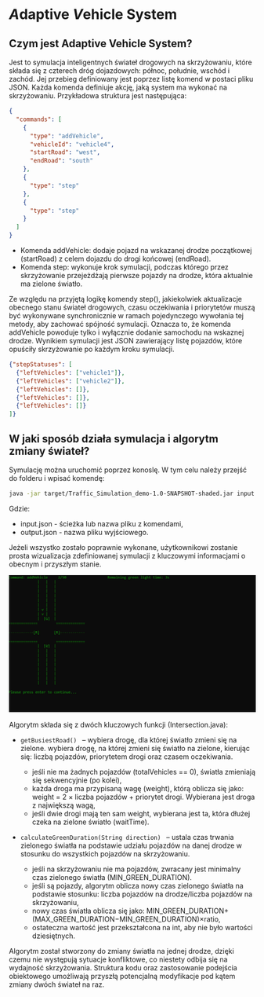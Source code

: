 # *A*daptive *V*ehicle System
## Czym jest Adaptive Vehicle System?

Jest to symulacja inteligentnych świateł drogowych na skrzyżowaniu, które składa się z czterech dróg dojazdowych: północ, południe, wschód i zachód. Jej przebieg definiowany jest poprzez listę komend w postaci pliku JSON. Każda komenda definiuje akcję, jaką system ma wykonać na skrzyżowaniu. Przykładowa struktura jest następująca:

```json
{
  "commands": [
    {
      "type": "addVehicle",
      "vehicleId": "vehicle4",
      "startRoad": "west",
      "endRoad": "south"
    },
    {
      "type": "step"
    },
    {
      "type": "step"
    }
  ]
}
```

* Komenda addVehicle: dodaje pojazd na wskazanej drodze początkowej (startRoad) z celem dojazdu do drogi końcowej (endRoad).
* Komenda step: wykonuje krok symulacji, podczas którego przez skrzyżowanie przejeżdżają pierwsze pojazdy na drodze, która aktualnie ma zielone światło.

Ze względu na przyjętą logikę komendy step(), jakiekolwiek aktualizacje obecnego stanu świateł drogowych, czasu oczekiwania i priorytetów muszą być wykonywane synchronicznie w ramach pojedynczego wywołania tej metody, aby zachować spójność symulacji. Oznacza to, że komenda addVehicle powoduje tylko i wyłącznie dodanie samochodu na wskaznej drodze. Wynikiem symulacji jest JSON zawierający listę pojazdów, które opuściły skrzyżowanie po każdym kroku symulacji.
```json
{"stepStatuses": [
  {"leftVehicles": ["vehicle1"]},
  {"leftVehicles": ["vehicle2"]},
  {"leftVehicles": []},
  {"leftVehicles": []},
  {"leftVehicles": []}
]}
```
## W jaki sposób działa symulacja i algorytm zmiany świateł?

Symulację można uruchomić poprzez konoslę. W tym celu należy przejść do folderu i wpisać komendę:
```sh
java -jar target/Traffic_Simulation_demo-1.0-SNAPSHOT-shaded.jar input.json output.json
```
Gdzie:
* input.json - ścieżka lub nazwa pliku z komendami,
* output.json - nazwa pliku wyjściowego.

Jeżeli wszystko zostało poprawnie wykonane, użytkownikowi zostanie prosta wizualizacja zdefiniowanej symulacji z kluczowymi informacjami o obecnym i przyszłym stanie.

![Symulacja ruchu drogowego](ezgif.com-animated-gif-maker.gif)

Algorytm składa się z dwóch kluczowych funkcji (Intersection.java):

* ```getBusiestRoad() ``` – wybiera drogę, dla której światło zmieni się na zielone. wybiera drogę, na której zmieni się światło na zielone, kierując się: liczbą pojazdów, priorytetem drogi oraz czasem oczekiwania.
  - jeśli nie ma żadnych pojazdów (totalVehicles == 0), światła zmieniają się sekwencyjnie (po kolei),
  - każda droga ma przypisaną wagę (weight), którą oblicza się jako: weight = 2 × liczba pojazdów + priorytet drogi. Wybierana jest droga z największą wagą,
  - jeśli dwie drogi mają ten sam weight, wybierana jest ta, która dłużej czeka na zielone światło (waitTime).
    
* ```calculateGreenDuration(String direction) ``` – ustala czas trwania zielonego światła na podstawie udziału pojazdów na danej drodze w stosunku do wszystkich pojazdów na skrzyżowaniu.
  - jeśli na skrzyżowaniu nie ma pojazdów, zwracany jest minimalny czas zielonego światła (MIN_GREEN_DURATION).
  - jeśli są pojazdy, algorytm oblicza nowy czas zielonego światła na podstawie stosunku: liczba pojazdów na drodze/liczba pojazdów na skrzyżowaniu,
  - nowy czas światła oblicza się jako: MIN_GREEN_DURATION+(MAX_GREEN_DURATION−MIN_GREEN_DURATION)×ratio,
  - ostateczna wartość jest przekształcona na int, aby nie było wartości dziesiętnych.

Algorytm został stworzony do zmiany światła na jednej drodze, dzięki czemu nie występują sytuacje konfliktowe, co niestety odbija się na wydajność skrzyżowania. Struktura kodu oraz zastosowanie podejścia obiektowego umożliwają przyszłą potencjalną modyfikacje pod kątem zmiany dwóch świateł na raz. 
